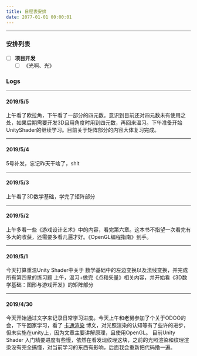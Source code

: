 ```yaml
---
title: 日程表安排
date: 2077-01-01 00:00:01
---
```

***
### 安排列表
- [ ] **项目开发**
    - [ ] 《光啊、光》

### Logs
***
#### 2019/5/5
上午看了欧拉角，下午看了一部分的四元数。意识到目前还对四元数未有使用之处，如果后期需要开发3D且用角度时用到四元数，再回来温习。下午准备开始UnityShader的继续学习。目前关于矩阵部分的内容大体复习完成。
***
#### 2019/5/4
5号补发，忘记昨天干啥了，shit
***
#### 2019/5/3
上午看了3D数学基础，学完了矩阵部分
***
#### 2019/5/2
上午多看一些《游戏设计艺术》中的内容，看完第六章。这本书不指望一次看完有多大的收获，还需要多看几遍才好。《OpenGL编程指南》到手。
***
#### 2019/5/1
今天打算重温Unity Shader中关于 数学基础中的左边变换以及法线变换，并完成所有第四章的练习题
上午，温习+做完《点和矢量》相关内容，并开始看《3D数学基础：图形与游戏开发》的矩阵部分
***
#### 2019/4/30
今天开始通过文字来记录日常学习进度。今天上午和老舅参加了个关于ODOO的会，下午回家学习，看了 [卡通渲染](http://zhangwenli.com/blog/2017/03/05/cartoon-shading-1/) 博文，对光照渲染的认知等有了些许的进步，但未实施在unity上，因为文章主要讲解原理，且使用OpenGL。
目前Unity Shader 入门精要进度有些慢，依然在看发现纹理这块，之前的光照渲染和纹理渲染没有完全搞懂，对当前学习的东西有影响，后面我会重新把代码撸一遍。